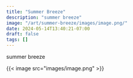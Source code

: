```yaml
---
title: "Summer Breeze"
description: "summer breeze"
image: "/art/summer-breeze/images/image.png/"
date: 2024-05-14T13:40:21-07:00
draft: false
tags: []
---
```


summer breeze

{{< image src="images/image.png" >}}